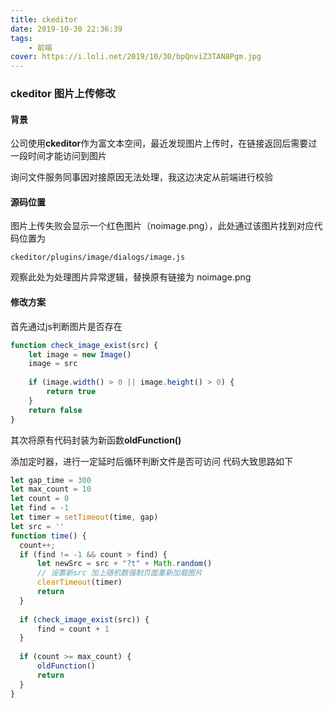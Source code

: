 ```yaml
---
title: ckeditor
date: 2019-10-30 22:36:39
tags: 
    - 前端
cover: https://i.loli.net/2019/10/30/bpQnviZ3TAN8Pgm.jpg
---
```


### ckeditor 图片上传修改

#### 背景
公司使用**ckeditor**作为富文本空间，最近发现图片上传时，在链接返回后需要过一段时间才能访问到图片

询问文件服务同事因对接原因无法处理，我这边决定从前端进行校验


#### 源码位置
图片上传失败会显示一个红色图片（noimage.png），此处通过该图片找到对应代码位置为 
```
ckeditor/plugins/image/dialogs/image.js 
```
观察此处为处理图片异常逻辑，替换原有链接为 noimage.png 

#### 修改方案
首先通过js判断图片是否存在
```javascript 1.8
function check_image_exist(src) {
    let image = new Image()
    image = src
   
    if (image.width() > 0 || image.height() > 0) {
        return true
    }
    return false
}
```

其次将原有代码封装为新函数**oldFunction()**

添加定时器，进行一定延时后循环判断文件是否可访问
代码大致思路如下
```javascript 1.8
let gap_time = 300
let max_count = 10
let count = 0
let find = -1
let timer = setTimeout(time, gap)
let src = ''
function time() {
  count++;
  if (find != -1 && count > find) {
      let newSrc = src + "?t" + Math.random()
      // 设置新src 加上随机数强制页面重新加载图片
      clearTimeout(timer)
      return
  }
  
  if (check_image_exist(src)) {
      find = count + 1
  }
  
  if (count >= max_count) {
      oldFunction()
      return
  }
}
```

